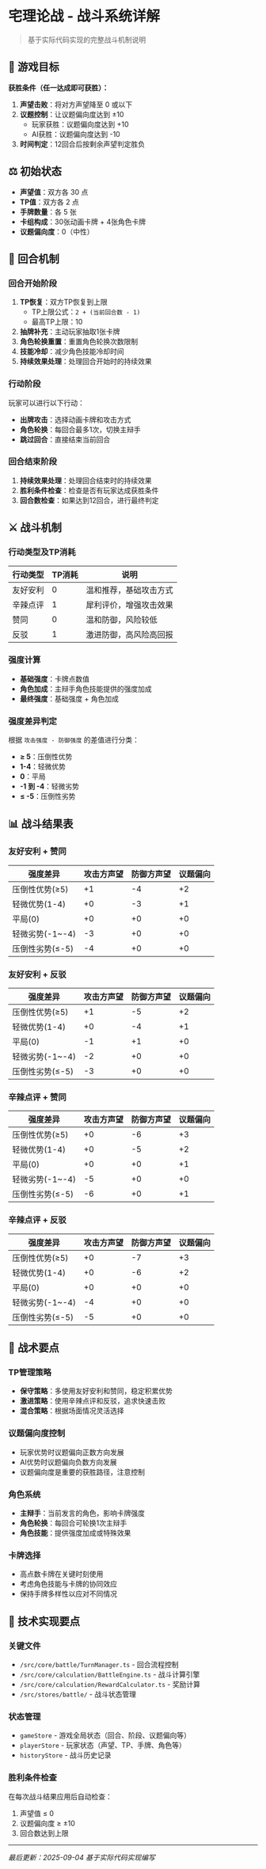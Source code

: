 # 宅理论战 - 战斗系统详解

> 基于实际代码实现的完整战斗机制说明

## 🎯 游戏目标

**获胜条件（任一达成即可获胜）：**
1. **声望击败**：将对方声望降至 0 或以下
2. **议题控制**：让议题偏向度达到 ±10
   - 玩家获胜：议题偏向度达到 +10
   - AI获胜：议题偏向度达到 -10
3. **时间判定**：12回合后按剩余声望判定胜负

## ⚖️ 初始状态

- **声望值**：双方各 30 点
- **TP值**：双方各 2 点
- **手牌数量**：各 5 张
- **卡组构成**：30张动画卡牌 + 4张角色卡牌
- **议题偏向度**：0（中性）

## 🔄 回合机制

### 回合开始阶段
1. **TP恢复**：双方TP恢复到上限
   - TP上限公式：`2 + (当前回合数 - 1)`
   - 最高TP上限：10
2. **抽牌补充**：主动玩家抽取1张卡牌
3. **角色轮换重置**：重置角色轮换次数限制
4. **技能冷却**：减少角色技能冷却时间
5. **持续效果处理**：处理回合开始时的持续效果

### 行动阶段
玩家可以进行以下行动：
- **出牌攻击**：选择动画卡牌和攻击方式
- **角色轮换**：每回合最多1次，切换主辩手
- **跳过回合**：直接结束当前回合

### 回合结束阶段
1. **持续效果处理**：处理回合结束时的持续效果
2. **胜利条件检查**：检查是否有玩家达成获胜条件
3. **回合数检查**：如果达到12回合，进行最终判定

## ⚔️ 战斗机制

### 行动类型及TP消耗
| 行动类型 | TP消耗 | 说明 |
|---------|--------|------|
| 友好安利 | 0 | 温和推荐，基础攻击方式 |
| 辛辣点评 | 1 | 犀利评价，增强攻击效果 |
| 赞同 | 0 | 温和防御，风险较低 |
| 反驳 | 1 | 激进防御，高风险高回报 |

### 强度计算
- **基础强度**：卡牌点数值
- **角色加成**：主辩手角色技能提供的强度加成
- **最终强度**：基础强度 + 角色加成

### 强度差异判定
根据 `攻击强度 - 防御强度` 的差值进行分类：
- **≥ 5**：压倒性优势
- **1-4**：轻微优势  
- **0**：平局
- **-1 到 -4**：轻微劣势
- **≤ -5**：压倒性劣势

## 📊 战斗结果表

### 友好安利 + 赞同
| 强度差异 | 攻击方声望 | 防御方声望 | 议题偏向 |
|---------|-----------|-----------|---------|
| 压倒性优势(≥5) | +1 | -4 | +2 |
| 轻微优势(1-4) | +0 | -3 | +1 |
| 平局(0) | +0 | +0 | +0 |
| 轻微劣势(-1~-4) | -3 | +0 | +0 |
| 压倒性劣势(≤-5) | -4 | +0 | +0 |

### 友好安利 + 反驳
| 强度差异 | 攻击方声望 | 防御方声望 | 议题偏向 |
|---------|-----------|-----------|---------|
| 压倒性优势(≥5) | +1 | -5 | +2 |
| 轻微优势(1-4) | +0 | -4 | +1 |
| 平局(0) | -1 | +1 | +0 |
| 轻微劣势(-1~-4) | -2 | +0 | +0 |
| 压倒性劣势(≤-5) | -3 | +0 | +0 |

### 辛辣点评 + 赞同
| 强度差异 | 攻击方声望 | 防御方声望 | 议题偏向 |
|---------|-----------|-----------|---------|
| 压倒性优势(≥5) | +0 | -6 | +3 |
| 轻微优势(1-4) | +0 | -5 | +2 |
| 平局(0) | +0 | +0 | +1 |
| 轻微劣势(-1~-4) | -5 | +0 | +0 |
| 压倒性劣势(≤-5) | -6 | +0 | +1 |

### 辛辣点评 + 反驳
| 强度差异 | 攻击方声望 | 防御方声望 | 议题偏向 |
|---------|-----------|-----------|---------|
| 压倒性优势(≥5) | +0 | -7 | +3 |
| 轻微优势(1-4) | +0 | -6 | +2 |
| 平局(0) | +0 | +0 | +0 |
| 轻微劣势(-1~-4) | -4 | +0 | +0 |
| 压倒性劣势(≤-5) | -5 | +0 | +0 |

## 🎯 战术要点

### TP管理策略
- **保守策略**：多使用友好安利和赞同，稳定积累优势
- **激进策略**：使用辛辣点评和反驳，追求快速击败
- **混合策略**：根据场面情况灵活选择

### 议题偏向度控制
- 玩家优势时议题偏向正数方向发展
- AI优势时议题偏向负数方向发展
- 议题偏向度是重要的获胜路径，注意控制

### 角色系统
- **主辩手**：当前发言的角色，影响卡牌强度
- **角色轮换**：每回合可轮换1次主辩手
- **角色技能**：提供强度加成或特殊效果

### 卡牌选择
- 高点数卡牌在关键时刻使用
- 考虑角色技能与卡牌的协同效应
- 保持手牌多样性以应对不同情况

## 🔧 技术实现要点

### 关键文件
- `/src/core/battle/TurnManager.ts` - 回合流程控制
- `/src/core/calculation/BattleEngine.ts` - 战斗计算引擎
- `/src/core/calculation/RewardCalculator.ts` - 奖励计算
- `/src/stores/battle/` - 战斗状态管理

### 状态管理
- `gameStore` - 游戏全局状态（回合、阶段、议题偏向等）
- `playerStore` - 玩家状态（声望、TP、手牌、角色等）
- `historyStore` - 战斗历史记录

### 胜利条件检查
在每次战斗结果应用后自动检查：
1. 声望值 ≤ 0
2. 议题偏向度 ≥ ±10
3. 回合数达到上限

---

*最后更新：2025-09-04*
*基于实际代码实现编写*